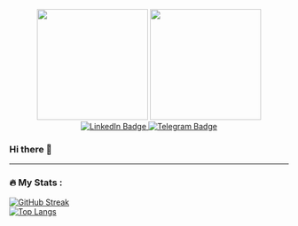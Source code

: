 <div id="header" align="center">
  <img src="https://media.giphy.com/media/wXTlDKOY0dFSfWU5cS/giphy.gif" width="200"/>
  <img src="https://media.giphy.com/media/TmPb7vBn0bdJ9TMEhi/giphy.gif" width="200"/>
</div>
<div id="badges" align="center">
  <a href="https://www.linkedin.com/in/pavel-kutergin">
    <img src="https://img.shields.io/badge/LinkedIn-blue?style=for-the-badge&logo=linkedin&logoColor=white" alt="LinkedIn Badge"/>
  </a>
  <a href="your-telegram-URL">
    <img src="https://img.shields.io/badge/Telegram-blue?style=for-the-badge&logo=telegram&logoColor=white" alt="Telegram Badge"/>
  </a>
</div>

### Hi there 👋

<!--
**PSKutergin/PSKutergin** is a ✨ _special_ ✨ repository because its `README.md` (this file) appears on your GitHub profile.

Here are some ideas to get you started:

- 🔭 I’m currently working on ...
- 🌱 I’m currently learning ...
- 👯 I’m looking to collaborate on ...
- 🤔 I’m looking for help with ...
- 💬 Ask me about ...
- 📫 How to reach me: ...
- 😄 Pronouns: ...
- ⚡ Fun fact: ...
-->

---

### :fire: My Stats :
[![GitHub Streak](http://github-readme-streak-stats.herokuapp.com?user=PSKutergin&theme=dark&background=000000)](https://git.io/streak-stats)
<br/>
[![Top Langs](https://github-readme-stats.vercel.app/api/top-langs/?username=PSKutergin&layout=compact&theme=vision-friendly-dark)](https://github.com/anuraghazra/github-readme-stats)
